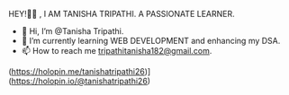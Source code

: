 HEY!🙋‍♀️ , I AM TANISHA TRIPATHI.
A PASSIONATE LEARNER.


- 👋 Hi, I’m @Tanisha Tripathi.
- 🌱 I’m currently learning WEB DEVELOPMENT and enhancing my DSA.
- 📫 How to reach me tripathitanisha182@gmail.com.

<!---
Tanisha-Tripathi-26/Tanisha-Tripathi-26 is a ✨ special ✨ repository because its `README.md` (this file) appears on your GitHub profile.
You can click the Preview link to take a look at your changes.
--->
(https://holopin.me/tanishatripathi26)](https://holopin.io/@tanishatripathi26)
